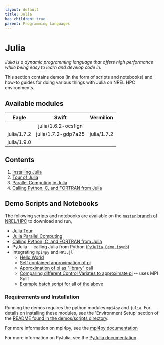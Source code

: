 ```yaml
---
layout: default
title: Julia
has_children: true
parent: Programming Languages
---
```


# Julia

*Julia is a dynamic programming language that offers high performance while being easy to learn and develop code in.*

This section contains demos (in the form of scripts and notebooks) and how-to guides for doing various things with Julia on NREL HPC environments.

## Available modules

| Eagle                                | Swift          | Vermilion |
|:------------------------------------:|:--------------:|:----------------:|
|                                      |julia/1.6.2-ocsfign ||  
julia/1.7.2                            |julia/1.7.2-gdp7a25 |julia/1.7.2 |
julia/1.9.0                            |                    |            |    

## Contents

1. [Installing Julia](julia_install.md)
2. [Tour of Julia](julia_tour.md)
3. [Parallel Computing in Julia](julia_parallel.md)
4. [Calling Python, C, and FORTRAN from Julia](julia_ccall_pycall.md)

## Demo Scripts and Notebooks

The following scripts and notebooks are available on the [`master` branch of NREL/HPC](https://github.com/NREL/HPC) to download and run,

* [Julia Tour](https://github.com/NREL/HPC/blob/master/languages/julia/julia-tutorial/source-notebooks/Julia-Tuor.ipynb)
* [Julia Parallel Computing](https://github.com/NREL/HPC/blob/master/languages/julia/julia-tutorial/source-notebooks/Julia-Parallel-Computing.ipynb)
* [Calling Python, C, and FORTRAN from Julia](https://github.com/NREL/HPC/blob/master/languages/julia/julia-tutorial/source-notebooks/Julia-Calling-Python-C-Tutorial.ipynb)
* PyJulia -- calling Julia from Python ([`PyJulia_Demo.ipynb`](https://github.com/NREL/HPC/tree/master/languages/julia/demos/notebooks))
* Integrating `mpi4py` and `MPI.jl`
    * [Hello World](https://github.com/NREL/HPC/blob/master/languages/julia/demos/scripts/mpi_jl_hello_world.py)
    * [Self contained approximation of pi](https://github.com/NREL/HPC/blob/master/languages/julia/demos/scripts/mpi_jl_pi.py)
    * [Approximation of pi as "library" call](https://github.com/NREL/HPC/blob/master/languages/julia/demos/scripts/mpi_jl_pi_as_lib.py)
    * [Comparing different Control Variates to approximate pi](https://github.com/NREL/HPC/blob/master/languages/julia/demos/scripts/mpi_jl_cv_pi.py) -- uses MPI Split
    * [Example batch script for all of the above](https://github.com/NREL/HPC/blob/master/languages/julia/demos/scripts/run_demo.sh)

### Requirements and Installation

Running the demos requires the python modules `mpi4py` and `julia`. For details on installing these modules, see the 'Environment Setup' section of the [README found in the demos/scripts directory](https://github.com/NREL/HPC/blob/master/languages/julia/demos/scripts/README.md).

For more information on mpi4py, see the [mpi4py documentation](https://mpi4py.readthedocs.io/en/stable/)

For more information on PyJulia, see the [PyJulia documentation](https://pyjulia.readthedocs.io/en/latest/installation.html).
